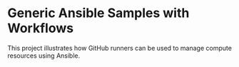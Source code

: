 # Generic Ansible Samples with Workflows

This project illustrates how GitHub runners can be used to manage compute resources using Ansible.
